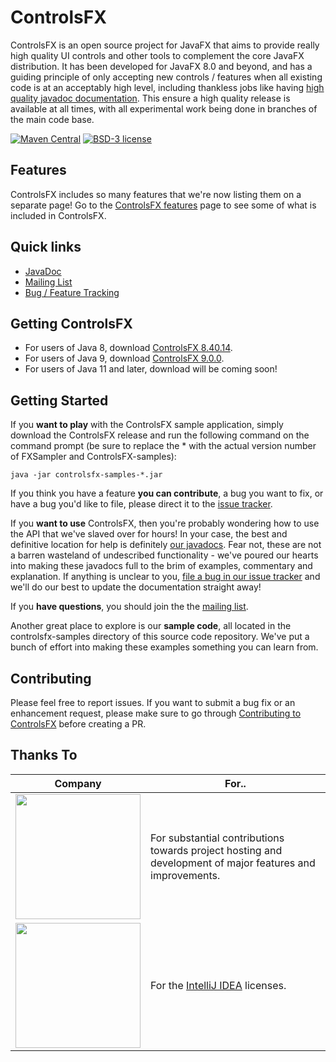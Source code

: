 ControlsFX
=====

ControlsFX is an open source project for JavaFX that aims to provide really high quality UI controls and other tools to complement the core JavaFX distribution. It has been developed for JavaFX 8.0 and beyond, and has a guiding principle of only accepting new controls / features when all existing code is at an acceptably high level, including thankless jobs like having [high quality javadoc documentation](http://docs.controlsfx.org). This ensure a high quality release is available at all times, with all experimental work being done in branches of the main code base.

[![Maven Central](http://img.shields.io/maven-central/v/org.controlsfx/controlsfx.svg?color=%234DC71F)](https://search.maven.org/#search|ga|1|org.controlsfx.controlsfx)
[![BSD-3 license](https://img.shields.io/badge/license-BSD--3-%230778B9.svg)](https://opensource.org/licenses/BSD-3-Clause)

## Features

ControlsFX includes so many features that we're now listing them on a separate page! Go to the <a href="http://fxexperience.com/controlsfx/features">ControlsFX features</a> page to see some of what is included in ControlsFX.

## Quick links

- [JavaDoc](http://docs.controlsfx.org)
- [Mailing List](https://groups.google.com/group/controlsfx-dev)
- [Bug / Feature Tracking](https://github.com/controlsfx/controlsfx/issues?q=is%3Aissue+is%3Aopen+sort%3Aupdated-desc)

## Getting ControlsFX

- For users of Java 8, download [ControlsFX 8.40.14](http://fxexperience.com/downloads/controlsfx-8-40-14/).
- For users of Java 9, download [ControlsFX 9.0.0](http://fxexperience.com/downloads/controlsfx-9-0-0/).
- For users of Java 11 and later, download will be coming soon!

## Getting Started

If you **want to play** with the ControlsFX sample application, simply download the ControlsFX release and run the following command on the command prompt (be sure to replace the * with the actual version number of FXSampler and ControlsFX-samples):

`java -jar controlsfx-samples-*.jar`

If you think you have a feature **you can contribute**, a bug you want to fix, or have a bug you'd like to file, please direct it to the [issue tracker](https://github.com/controlsfx/controlsfx/issues?q=is%3Aissue+is%3Aopen+sort%3Aupdated-desc).

If you **want to use** ControlsFX, then you're probably wondering how to use the API that we've slaved over for hours! In your case, the best and definitive location for help is definitely [our javadocs](http://docs.controlsfx.org). Fear not, these are not a barren wasteland of undescribed functionality - we've poured our hearts into making these javadocs full to the brim of examples, commentary and explanation. If anything is unclear to you, [file a bug in our issue tracker](https://github.com/controlsfx/controlsfx/issues?q=is%3Aissue+is%3Aopen+sort%3Aupdated-desc) and we'll do our best to update the documentation straight away!

If you **have questions**, you should join the the [mailing list](https://groups.google.com/group/controlsfx-dev).

Another great place to explore is our **sample code**, all located in the controlsfx-samples directory of this source code repository. We've put a bunch of effort into making these examples something you can learn from.

## Contributing

Please feel free to report issues. If you want to submit a bug fix or an enhancement request, please make sure to go through [Contributing to ControlsFX](https://github.com/controlsfx/controlsfx/wiki/Contributing-to-ControlsFX) before creating a PR.

## Thanks To

| Company              | For..                          |
|----------------------|--------------------------------|
| <a href="http://gluonhq.com"><img width="200" src="http://fxexperience.com/wp-content/uploads/2016/08/Gluon_combined_logo_vertical.png"></a>| For substantial contributions towards project hosting and development of major features and improvements.|
|<img width="200" src="http://fxexperience.com/wp-content/uploads/2013/04/jetbrains.png">| For the <a href="https://www.jetbrains.com/idea">IntelliJ IDEA</a> licenses.|
